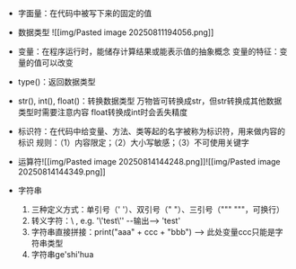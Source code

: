 - 字面量：在代码中被写下来的固定的值
  
- 数据类型
![[img/Pasted image 20250811194056.png]]

- 变量：在程序运行时，能储存计算结果或能表示值的抽象概念
  变量的特征：变量的值可以改变
  
- type()：返回数据类型
  
- str(), int(), float()：转换数据类型
  万物皆可转换成str，但str转换成其他数据类型时需要注意内容
  float转换成int时会丢失精度
  
- 标识符：在代码中给变量、方法、类等起的名字被称为标识符，用来做内容的标识
  规则：（1）内容限定；（2）大小写敏感；（3）不可使用关键字
  
- 运算符![[img/Pasted image 20250814144248.png]]![[img/Pasted image 20250814144349.png]]

- 字符串
  1. 三种定义方式：单引号（' '）、双引号（" "）、三引号（""" """，可换行）
  2. 转义字符：\ , e.g. '\\'test\\'' --输出--> 'test'
  3. 字符串直接拼接：print("aaa" + ccc + "bbb")  -->  此处变量ccc只能是字符串类型
  4. 字符串ge'shi'hua